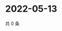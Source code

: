 # 2022-05-13

共 0 条

<!-- BEGIN WEIBO -->
<!-- 最后更新时间 Fri May 13 2022 18:15:26 GMT+0800 (China Standard Time) -->

<!-- END WEIBO -->

